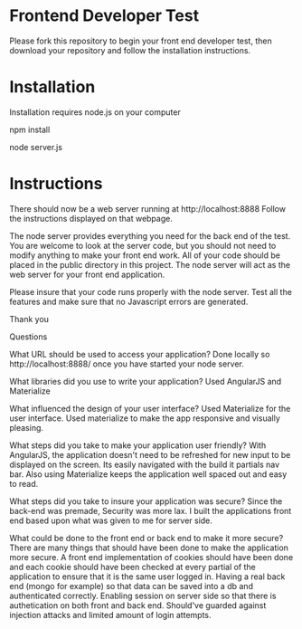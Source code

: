 
# Frontend Developer Test

Please fork this repository to begin your front end developer test, then download your repository and follow the installation instructions.

# Installation
Installation requires node.js on your computer

npm install

node server.js

# Instructions
There should now be a web server running at http://localhost:8888
Follow the instructions displayed on that webpage.

The node server provides everything you need for the back end of the test. You are welcome to look at the server code, but you should not need to modify anything to make your front end work. All of your code should be placed in the public directory in this project. The node server will act as the web server for your front end application.

Please insure that your code runs properly with the node server. Test all the features and make sure that no Javascript errors are generated.

Thank you

Questions

What URL should be used to access your application?
Done locally so http://localhost:8888/ once you have started your node server. 

What libraries did you use to write your application?
Used AngularJS and Materialize

What influenced the design of your user interface?
Used Materialize for the user interface. Used materialize to make the app responsive and visually pleasing. 

What steps did you take to make your application user friendly?
With AngularJS, the application doesn't need to be refreshed for new input to be displayed on the screen. Its easily navigated with the build it partials nav bar. Also using Materialize keeps the application well spaced out and easy to read. 

What steps did you take to insure your application was secure?
Since the back-end was premade, Security was more lax. 
I built the applications front end based upon what was given to me for server side.

What could be done to the front end or back end to make it more secure?
There are many things that should have been done to make the application more secure. 
A front end implementation of cookies should have been done and each cookie should have been checked at every partial of the application to ensure that it is the same user logged in. Having a real back end (mongo for example) so that data can be saved into a db and authenticated correctly. Enabling session on server side so that there is authetication on both front and back end. Should've guarded against injection attacks and limited amount of login attempts. 

